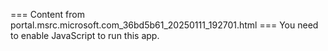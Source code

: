 === Content from portal.msrc.microsoft.com_36bd5b61_20250111_192701.html ===
You need to enable JavaScript to run this app.
